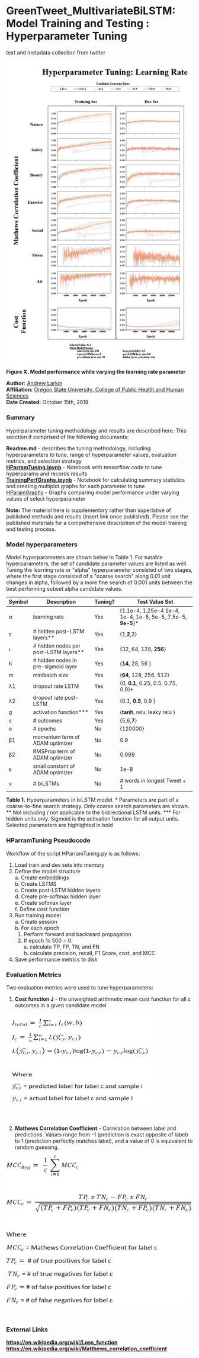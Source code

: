 # GreenTweet_MultivariateBiLSTM: Model Training and Testing : Hyperparameter Tuning
text and metadata collection from twitter


![](../images/LearningRateTuning.png)<br>
**Figure X. Model performance while varying the learning rate parameter**


**Author:** [Andrew Larkin](http://www.linkedin.com/in/andrew-larkin-525ba3b5/) <br>
**Affiliation:** [Oregon State University, College of Public Health and Human Sciences](http://health.oregonstate.edu/) <br>
**Date Created:** October 15th, 2018 <br>

### Summary ###
Hyperparameter tuning methodology and results are described here.  This secction if comprised of the following documents:

**Readme.md** - describes the tuning methodology, including hyperparameters to tune, range of hyperparameter values, evaluation metrics, and selection strategy <br>
[**HParramTuning.ipynb**](./HParamTuning.ipynb) - Notebook with tensorflow code to tune hyperparams and records results <br>
[**TrainingPerfGraphs.ipynb**](./TrainingPerfGraphs.ipynb) - Notebook for calculating summary statistics and creating multiplot graphs for each parameter to tune <br>
[HParamGraphs](./HParamGraphs) - Graphs comparing model performance under varying values of select hyperparameter <br>


**Note:** The material here is supplementary rather than superlative of published methods and results (insert link once published).  Please see the published materials for a comprehensive description of the model training and testing process.

### Model hyperparameters ###
Model hyperparameters are shown below in Table 1.  For tunable hyperparameters, the set of candidate parameter values are listed as well.  Tuning the learning rate or "alpha" hyperparameter consisted of two stages, where the first stage consisted of a "coarse search" along 0.01 unit changes in alpha, followed by a more fine search of 0.001 units between the best performing subset alpha candidate values.


Symbol | Description | Tuning? | Test Value Set | 
------------ | ------------- | ------------- | ------------- 
α | learning rate | Yes | {1.1e-4, 1.25e-4 1e-4, 1e-4, 1e-5, 5e-5, 7.5e-5, **9e-5**}* |
τ |  # hidden post-LSTM layers** | Yes | {1,**2**,3} |
ι | # hidden nodes per post-LSTM layers** | Yes | {32, 64, 128, **256**} | 
h | # hidden nodes in pre-sigmoid layer | Yes | {**14**, 28, 56 } |
m | minibatch size | Yes | {**64**, 128, 256, 512} | 
λ1 | dropout rate LSTM | Yes | {0, **0.1**, 0.25, 0.5, 0.75, 0.9}* |
λ2 | dropout rate post-LSTM | Yes | {0.1, **0.5**, 0.9 } |
g | activation function*** | Yes | {**tanh**, relu, leaky relu } |
c | # outcomes | Yes | {5,6,**7**} |
e | # epochs | No | {120000} |
β1 | momentum term of ADAM optimizer | No | 0.9 |
β2 | RMSProp term of ADAM optimizer | No | 0.999 |
ε | small constant of ADAM optimizer | No |1e-8 |
v | # biLSTMs | No | # words in longest Tweet + 1 |


**Table 1.** Hyperparameters in biLSTM model. * Parameters are part of a coarse-to-fine search strategy.  Only coarse search parameters are shown. ** Not including / not applicable to the bidirectional LSTM units. *** For hidden units only. Sigmoid is the activation function for all output units.  Selected parameters are highlighted in bold 

### HParramTuning Pseudocode ###
Workflow of the script HParramTuning.py is as follows:

1. Load train and dev sets into memory
2. Define the model structure <br>
  a. Create embeddings <br>
  b. Create LSTMS <br>
  c. Create post-LSTM hidden layers <br>
  d. Create pre-softmax hidden layer <br>
  e. Create softmax layer <br>
  f. Define cost function <br>
3. Run training model <br>
  a. Create session <br>
  b. For each epoch<br>
    1. Perform forward and backward propagation <br>
    2. If epoch % 500 = 0: <br>
      a. calculate TP, FP, TN, and FN <br>
      b. calculate precision, recall, F1 Score, cost, and MCC <br>
4. Save performance metrics to disk <br>


### Evaluation Metrics ###
Two evaluation metrics were used to tune hyperparameters:
1) **Cost function J** - the unweighted arithmetic mean cost function for all c outcomes in a given candidate model


<a href="url"><img src="../images/CostFxnEquations.png" height="250" width="400" ></a> <br>
<br>
<br>

2) **Mathews Correlation Coefficient** - Correlation between label and predictions.  Values range from -1 (prediction is exact opposite of label) to 1 (prediction perfectly matches label), and a value of 0 is equivalent to random guessing.



<a href="url"><img src="../images/MCCEquations.png" height="400" width="500" ></a> <br>
<br>
<br>

### External Links ###
**https://en.wikipedia.org/wiki/Loss_function** <br>
**https://en.wikipedia.org/wiki/Matthews_correlation_coefficient**
